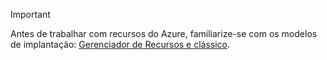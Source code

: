 > [!IMPORTANT]
> Antes de trabalhar com recursos do Azure, familiarize-se com os modelos de implantação: [Gerenciador de Recursos e clássico](../articles/azure-resource-manager/resource-manager-deployment-model.md).


<!--HONumber=Jan17_HO1-->


